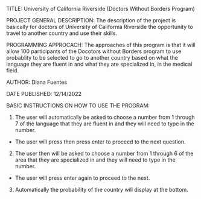 TITLE:
University of California Riverside
(Doctors Without Borders Program)


PROJECT GENERAL DESCRIPTION:
The description of the project is basically for doctors of University of California Riverside the opportunity to travel to another country and use their skills. 


PROGRAMMING APPROCACH:
The approaches of this program is that it will allow 100 participants of the Docotors without Borders program to use probablity to be selected to go to another country based on what the language they are fluent in and what they are specialized in, in the medical field.

AUTHOR:
Diana Fuentes


DATE PUBLISHED:
12/14/2022


BASIC INSTRUCTIONS ON HOW TO USE THE PROGRAM:
1. The user will automatically be asked to choose a number from 1 through 7 of the language that they are fluent in and they will need to type in the number.
  - The user will press then press enter to proceed to the next question.
2. The user then will be asked to choose a number from 1 through 6 of the area that they are specialized in and they will need to type in the number.
  - The user will press enter again to proceed to the next.
3. Automatically the probability of the country will display at the bottom.
